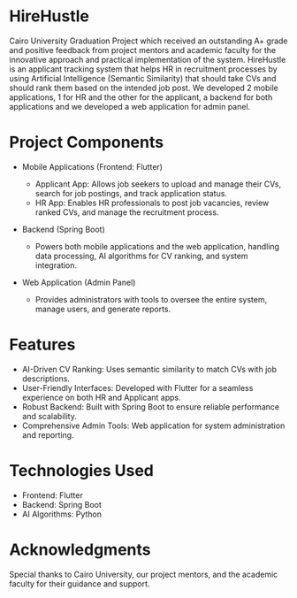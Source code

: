 # HireHustle

Cairo University Graduation Project which received an outstanding A+ grade and positive feedback from project mentors and academic faculty for the innovative approach and practical implementation of the system.
HireHustle is an applicant tracking system that helps HR in recruitment processes by using Artificial Intelligence (Semantic Similarity) that should take CVs and should rank them based on the intended job post.
We developed 2 mobile applications, 1 for HR and the other for the applicant, a backend for both applications and we developed a web application for admin panel.

# Project Components
- Mobile Applications (Frontend: Flutter)

  - Applicant App: Allows job seekers to upload and manage their CVs, search for job postings, and track application status.
  - HR App: Enables HR professionals to post job vacancies, review ranked CVs, and manage the recruitment process.
  
- Backend (Spring Boot)

  - Powers both mobile applications and the web application, handling data processing, AI algorithms for CV ranking, and system integration.
- Web Application (Admin Panel)

  - Provides administrators with tools to oversee the entire system, manage users, and generate reports.
# Features
- AI-Driven CV Ranking: Uses semantic similarity to match CVs with job descriptions.
- User-Friendly Interfaces: Developed with Flutter for a seamless experience on both HR and Applicant apps.
- Robust Backend: Built with Spring Boot to ensure reliable performance and scalability.
- Comprehensive Admin Tools: Web application for system administration and reporting.
# Technologies Used
- Frontend: Flutter
- Backend: Spring Boot
- AI Algorithms: Python
# Acknowledgments
Special thanks to Cairo University, our project mentors, and the academic faculty for their guidance and support.
